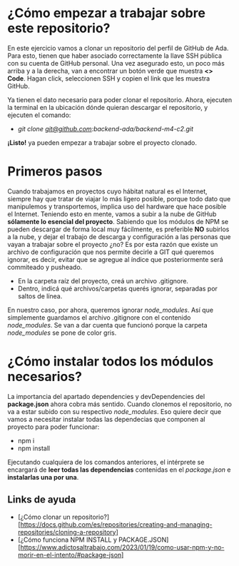 # ¿Cómo empezar a trabajar sobre este repositorio?

En este ejercicio vamos a clonar un repositorio del perfil de GitHub de Ada. Para esto, tienen que haber asociado correctamente la llave SSH pública con su cuenta de GitHub personal. Una vez asegurado esto, un poco más arriba y a la derecha, van a encontrar un botón verde que muestra **<> Code**. Hagan click, seleccionen SSH y copien el link que les muestra GitHub.

Ya tienen el dato necesario para poder clonar el repositorio. Ahora, ejecuten la terminal en la ubicación dónde quieran descargar el repositorio, y ejecuten el comando:

- *git clone git@github.com:backend-ada/backend-m4-c2.git*

**¡Listo!** ya pueden empezar a trabajar sobre el proyecto clonado.

# Primeros pasos

Cuando trabajamos en proyectos cuyo hábitat natural es el Internet, siempre hay que tratar de viajar lo más ligero posible, porque todo dato que manipulemos y transportemos, implica uso del hardware que hace posible el Internet.
Teniendo esto en mente, vamos a subir a la nube de GitHub **sólamente lo esencial del proyecto**. Sabiendo que los módulos de NPM se pueden descargar de forma local muy fácilmente, es preferible **NO** subirlos a la nube, y dejar el trabajo de descarga y configuración a las personas que vayan a trabajar sobre el proyecto ¿no?
Es por esta razón que existe un archivo de configuración que nos permite decirle a GIT qué queremos ignorar, es decir, evitar que se agregue al índice que posteriormente será commiteado y pusheado.

- En la carpeta raíz del proyecto, creá un archivo .gitignore.
- Dentro, indicá qué archivos/carpetas querés ignorar, separadas por saltos de línea.

En nuestro caso, por ahora, queremos ignorar *node_modules*. Así que simplemente guardamos el archivo .gitignore con el contenido *node_modules*. Se van a dar cuenta que funcionó porque la carpeta *node_modules* se pone de color gris.

# ¿Cómo instalar todos los módulos necesarios?

La importancia del apartado dependencies y devDependencies del **package.json** ahora cobra más sentido. Cuando clonemos el repositorio, no va a estar subido con su respectivo *node_modules*. Eso quiere decir que vamos a necesitar instalar todas las dependecias que componen al proyecto para poder funcionar:

- npm i
- npm install

Ejecutando cualquiera de los comandos anteriores, el intérprete se encargará de **leer todas las dependencias** contenidas en el *package.json* e **instalarlas una por una**.

## Links de ayuda

- [¿Cómo clonar un repositorio?][https://docs.github.com/es/repositories/creating-and-managing-repositories/cloning-a-repository]
- [¿Cómo funciona NPM INSTALL y PACKAGE.JSON][https://www.adictosaltrabajo.com/2023/01/19/como-usar-npm-y-no-morir-en-el-intento/#package-json]
